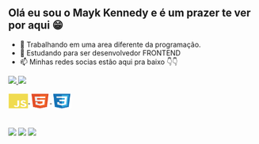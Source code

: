 ## Olá eu sou o Mayk Kennedy e é um prazer te ver por aqui 😁

- 🔭 Trabalhando em uma area diferente da programação.
- 🌱 Estudando para ser desenvolvedor FRONTEND
- 📫 Minhas redes socias estão aqui pra baixo 👇👇


<div>
  <a href="https://github.com/maykkennedy">
  <img height="180em" src="https://github-readme-stats.vercel.app/api?username=maykkennedy&show_icons=true&theme=dark&include_all_commits=true&count_private=true"/>
  <img height="180em" src="https://github-readme-stats.vercel.app/api/top-langs/?username=maykkennedy&layout=compact&langs_count=7&theme=dark"/>
</div>
  
  <div style="display: inline_block"><br>
  <img align="center" alt="Mayk-Js" height="30" width="40" src="https://raw.githubusercontent.com/devicons/devicon/master/icons/javascript/javascript-plain.svg">
  <img align="center" alt="Mayk-HTML" height="30" width="40" src="https://raw.githubusercontent.com/devicons/devicon/master/icons/html5/html5-original.svg">
  <img align="center" alt="Mayk-CSS" height="30" width="40" src="https://raw.githubusercontent.com/devicons/devicon/master/icons/css3/css3-original.svg">
</div>
  
  #
<div>
     <a href="https://instagram.com/maykkennedy" target="_blank"><img src="https://img.shields.io/badge/-Instagram-%23E4405F?style=for-the-badge&logo=instagram&logoColor=white"            target="_blank"></a>
     <a href = "mailto:maykkennedy@gmail.com"><img src="https://img.shields.io/badge/Gmail-D14836?style=for-the-badge&logo=gmail&logoColor=white" target="_blank"></a>
     <a href=" www.linkedin.com/in/maykkennedy" target="_blank"><img src="https://img.shields.io/badge/-LinkedIn-%230077B5?style=for-the-badge&logo=linkedin&logoColor=white"                  target="_blank"></a> 
  
</div>
